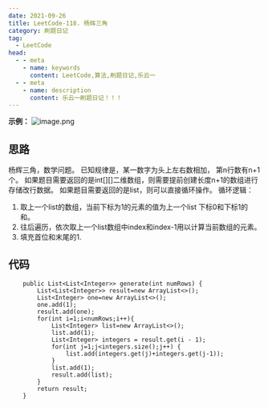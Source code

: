 ```yaml
---
date: 2021-09-26
title: LeetCode-118. 杨辉三角
category: 刷题日记
tag:
  - LeetCode
head:
  - - meta
    - name: keywords
      content: LeetCode,算法,刷题日记,乐云一
  - - meta
    - name: description
      content: 乐云一刷题日记！！！
---
```

**示例：**
![image.png](https://leyunone-img.oss-cn-hangzhou.aliyuncs.com/image/2021-09-26/image.png)
## 思路
杨辉三角，数学问题。
已知规律是，某一数字为头上左右数相加， 第n行数有n+1个。
如果题目需要返回的是int[][]二维数组，则需要提前创建长度n+1的数组进行存储改行数据。
如果题目需要返回的是list，则可以直接循环操作。
循环逻辑：
1. 取上一个list的数组，当前下标为1的元素的值为上一个list 下标0和下标1的和。
2. 往后遍历，依次取上一个list数组中index和index-1用以计算当前数组的元素。
3. 填充首位和末尾的1.

## 代码
```
    public List<List<Integer>> generate(int numRows) {
        List<List<Integer>> result=new ArrayList<>();
        List<Integer> one=new ArrayList<>();
        one.add(1);
        result.add(one);
        for(int i=1;i<numRows;i++){
            List<Integer> list=new ArrayList<>();
            list.add(1);
            List<Integer> integers = result.get(i - 1);
            for(int j=1;j<integers.size();j++) {
                list.add(integers.get(j)+integers.get(j-1));
            }
            list.add(1);
            result.add(list);
        }
        return result;
    }
```
